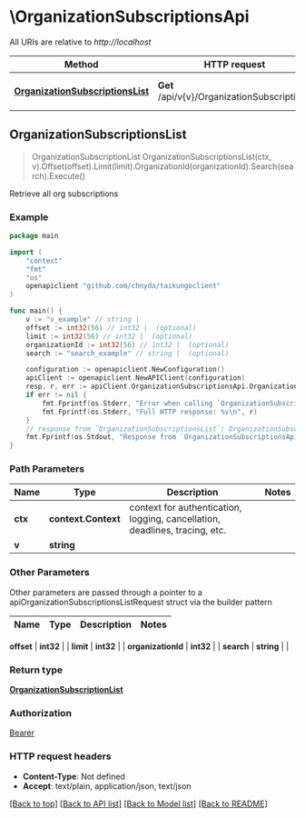 # \OrganizationSubscriptionsApi

All URIs are relative to *http://localhost*

Method | HTTP request | Description
------------- | ------------- | -------------
[**OrganizationSubscriptionsList**](OrganizationSubscriptionsApi.md#OrganizationSubscriptionsList) | **Get** /api/v{v}/OrganizationSubscriptions | Retrieve all org subscriptions



## OrganizationSubscriptionsList

> OrganizationSubscriptionList OrganizationSubscriptionsList(ctx, v).Offset(offset).Limit(limit).OrganizationId(organizationId).Search(search).Execute()

Retrieve all org subscriptions

### Example

```go
package main

import (
    "context"
    "fmt"
    "os"
    openapiclient "github.com/chnyda/taikungoclient"
)

func main() {
    v := "v_example" // string | 
    offset := int32(56) // int32 |  (optional)
    limit := int32(56) // int32 |  (optional)
    organizationId := int32(56) // int32 |  (optional)
    search := "search_example" // string |  (optional)

    configuration := openapiclient.NewConfiguration()
    apiClient := openapiclient.NewAPIClient(configuration)
    resp, r, err := apiClient.OrganizationSubscriptionsApi.OrganizationSubscriptionsList(context.Background(), v).Offset(offset).Limit(limit).OrganizationId(organizationId).Search(search).Execute()
    if err != nil {
        fmt.Fprintf(os.Stderr, "Error when calling `OrganizationSubscriptionsApi.OrganizationSubscriptionsList``: %v\n", err)
        fmt.Fprintf(os.Stderr, "Full HTTP response: %v\n", r)
    }
    // response from `OrganizationSubscriptionsList`: OrganizationSubscriptionList
    fmt.Fprintf(os.Stdout, "Response from `OrganizationSubscriptionsApi.OrganizationSubscriptionsList`: %v\n", resp)
}
```

### Path Parameters


Name | Type | Description  | Notes
------------- | ------------- | ------------- | -------------
**ctx** | **context.Context** | context for authentication, logging, cancellation, deadlines, tracing, etc.
**v** | **string** |  | 

### Other Parameters

Other parameters are passed through a pointer to a apiOrganizationSubscriptionsListRequest struct via the builder pattern


Name | Type | Description  | Notes
------------- | ------------- | ------------- | -------------

 **offset** | **int32** |  | 
 **limit** | **int32** |  | 
 **organizationId** | **int32** |  | 
 **search** | **string** |  | 

### Return type

[**OrganizationSubscriptionList**](OrganizationSubscriptionList.md)

### Authorization

[Bearer](../README.md#Bearer)

### HTTP request headers

- **Content-Type**: Not defined
- **Accept**: text/plain, application/json, text/json

[[Back to top]](#) [[Back to API list]](../README.md#documentation-for-api-endpoints)
[[Back to Model list]](../README.md#documentation-for-models)
[[Back to README]](../README.md)

